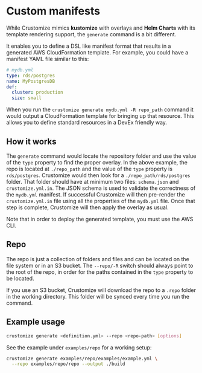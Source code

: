 # Custom manifests

While Crustomize mimics **kustomize** with overlays and **Helm Charts**
with its template rendering support, the `generate` command is a bit different.

It enables you to define a DSL like manifest format that results in
a generated AWS CloudFormation template. For example, you could have
a manifest YAML file similar to this:

```yaml
# mydb.yml
type: rds/postgres
name: MyPostgresDB
def:
  cluster: production
  size: small
```

When you run the `crustomize generate mydb.yml -R repo_path` command
it would output a CloudFormation template for bringing up that
resource. This allows you to define standard resources in a DevEx
friendly way.

## How it works

The `generate` command would locate the repository folder and
use the value of the `type` property to find the proper overlay. In the
above example, the repo is located at `./repo_path` and the value of the
`type` property is `rds/postgres`. Crustomize would then look for a
`./repo_path/rds/postgres` folder. That folder should have at minimum two
files: `schema.json` and `crustomize.yml.in`. The JSON schema is used to
validate the correctness of the `mydb.yml` manifest. If successful
Crustomize will then pre-render the `crustomize.yml.in` file using all
the properties of the `mydb.yml` file. Once that step is complete,
Crustomize will then apply the overlay as usual.

Note that in order to deploy the generated template, you must use the
AWS CLI.

## Repo

The repo is just a collection of folders and files and can be located
on the file system or in an S3 bucket. The `--repo/-R` switch should
always point to the root of the repo, in order for the paths contained
in the `type` property to be located.

If you use an S3 bucket, Crustomize will download the repo to a `.repo`
folder in the working directory. This folder will be synced every time
you run the command.

## Example usage

```bash
crustomize generate <definition.yml> --repo <repo-path> [options]
```

See the example under `examples/repo` for a working setup:

```bash
crustomize generate examples/repo/examples/example.yml \
  --repo examples/repo/repo --output ./build
```

